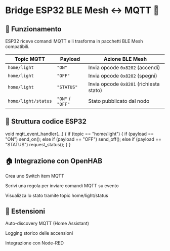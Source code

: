 # Bridge ESP32 BLE Mesh ↔ MQTT 🔌

## 📡 Funzionamento

ESP32 riceve comandi MQTT e li trasforma in pacchetti BLE Mesh compatibili.

| Topic MQTT       | Payload    | Azione BLE Mesh                |
|------------------|------------|--------------------------------|
| `home/light`     | `"ON"`     | Invia opcode `0x8202` (accendi)|
| `home/light`     | `"OFF"`    | Invia opcode `0x8202` (spegni) |
| `home/light`     | `"STATUS"` | Invia opcode `0x8201` (richiesta stato) |
| `home/light/status` | `"ON"` / `"OFF"` | Stato pubblicato dal nodo |

## 🔐 Struttura codice ESP32


void mqtt_event_handler(...) {
  if (topic == "home/light") {
    if (payload == "ON") send_on();
    else if (payload == "OFF") send_off();
    else if (payload == "STATUS") request_status();
  }
}


## 🏠 Integrazione con OpenHAB
Crea uno Switch item MQTT

Scrivi una regola per inviare comandi MQTT su evento

Visualizza lo stato tramite topic home/light/status

## 🚀 Estensioni
Auto-discovery MQTT (Home Assistant)

Logging storico delle accensioni

Integrazione con Node-RED
